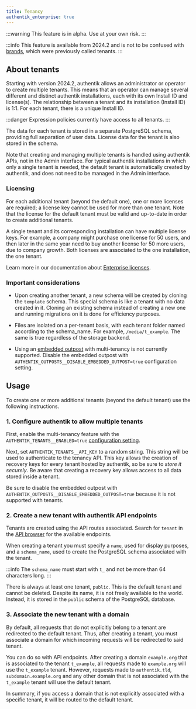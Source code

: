 ```yaml
---
title: Tenancy
authentik_enterprise: true
---
```


:::warning
This feature is in alpha. Use at your own risk.
:::

:::info
This feature is available from 2024.2 and is not to be confused with [brands](../sys-mgmt/brands.md), which were previously called tenants.
:::

## About tenants

Starting with version 2024.2, authentik allows an administrator or operator to create multiple tenants. This means that an operator can manage several different and distinct authentik installations, each with its own Install ID and license(s). The relationship between a tenant and its installation (Install ID) is 1:1. For each tenant, there is a unique Install ID.

:::danger
Expression policies currently have access to all tenants.
:::

The data for each tenant is stored in a separate PostgreSQL schema, providing full separation of user data. License data for the tenant is also stored in the schema.

Note that creating and managing multiple tenants is handled using authentik APIs, not in the Admin interface. For typical authentik installations in which only a single tenant is needed, the default tenant is automatically created by authentik, and does not need to be managed in the Admin interface.

### Licensing

For each additional tenant (beyond the default one), one or more licenses are required; a license key cannot be used for more than one tenant. Note that the license for the default tenant must be valid and up-to-date in order to create additional tenants.

A single tenant and its corresponding installation can have multiple license keys. For example, a company might purchase one license for 50 users, and then later in the same year need to buy another license for 50 more users, due to company growth. Both licenses are associated to the one installation, the one tenant.

Learn more in our documentation about [Enterprise licenses](../enterprise/manage-enterprise.mdx#license-management).

### Important considerations

- Upon creating another tenant, a new schema will be created by cloning the `template` schema. This special schema is like a tenant with no data created in it. Cloning an existing schema instead of creating a new one and running migrations on it is done for efficiency purposes.

- Files are isolated on a per-tenant basis, with each tenant folder named according to the schema_name. For example, `/media/t_example`. The same is true regardless of the storage backend.

- Using an [embedded outpost](../add-secure-apps/outposts/embedded/embedded.mdx) with multi-tenancy is not currently supported. Disable the embedded outpost with `AUTHENTIK_OUTPOSTS__DISABLE_EMBEDDED_OUTPOST=true` configuration setting.

## Usage

To create one or more additional tenants (beyond the default tenant) use the following instructions.

### 1. Configure authentik to allow multiple tenants

First, enable the multi-tenancy feature with the `AUTHENTIK_TENANTS__ENABLED=true` [configuration setting](../install-config/configuration/configuration.mdx).

Next, set `AUTHENTIK_TENANTS__API_KEY` to a random string. This string will be used to authenticate to the tenancy API. This key allows the creation of recovery keys for every tenant hosted by authentik, so be sure to _store it securely_. Be aware that creating a recovery key allows access to all data stored inside a tenant.

Be sure to disable the embedded outpost with `AUTHENTIK_OUTPOSTS__DISABLE_EMBEDDED_OUTPOST=true` because it is not supported with tenants.

### 2. Create a new tenant with authentik API endpoints

Tenants are created using the API routes associated. Search for `tenant` in the [API browser](/api/reference/authentik) for the available endpoints.

When creating a tenant you must specify a `name`, used for display purposes, and a `schema_name`, used to create the PostgreSQL schema associated with the tenant.

:::info
The `schema_name` must start with `t_` and not be more than 64 characters long.
:::

There is always at least one tenant, `public`. This is the default tenant and cannot be deleted. Despite its name, it is not freely available to the world. Instead, it is stored in the `public` schema of the PostgreSQL database.

### 3. Associate the new tenant with a domain

By default, all requests that do not explicitly belong to a tenant are redirected to the default tenant. Thus, after creating a tenant, you must associate a domain for which incoming requests will be redirected to said tenant.

You can do so with API endpoints. After creating a domain `example.org` that is associated to the tenant `t_example`, all requests made to `example.org` will use the `t_example` tenant. However, requests made to `authentik.tld`, `subdomain.example.org` and any other domain that is not associated with the `t_example` tenant will use the default tenant.

In summary, if you access a domain that is not explicitly associated with a specific tenant, it will be routed to the default tenant.
